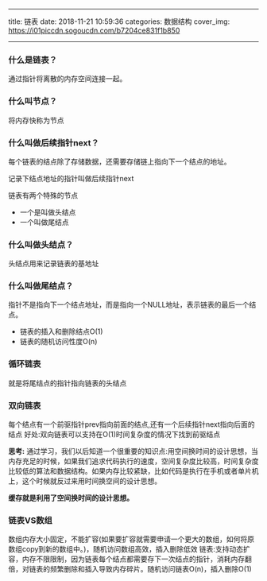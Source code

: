  ---
title: 链表
date: 2018-11-21 10:59:36
categories: 数据结构
cover_img: https://i01piccdn.sogoucdn.com/b7204ce831f1b850

---


<meta name="referrer" content="no-referre"/>


<!-- more -->
### 什么是链表？
通过指针将离散的内存空间连接一起。
### 什么叫节点？
将内存快称为节点
### 什么叫做后续指针next？

每个链表的结点除了存储数据，还需要存储链上指向下一个结点的地址。

记录下结点地址的指针叫做后续指针next

链表有两个特殊的节点

- 一个是叫做头结点
- 一个叫做尾结点

### 什么叫做头结点？
头结点用来记录链表的基地址

### 什么叫做尾结点？

指针不是指向下一个结点地址，而是指向一个NULL地址，表示链表的最后一个结点。

- 链表的插入和删除结点O(1)
- 链表的随机访问性度O(n)

### 循环链表
就是将尾结点的指针指向链表的头结点

### 双向链表
每个结点有一个前驱指针prev指向前面的结点,还有一个后续指针next指向后面的结点
好处:双向链表可以支持在O(1)时间复杂度的情况下找到前驱结点

**思考:**
通过学习，我们以后知道一个很重要的知识点:用空间换时间的设计思想，当内存充足的时候，如果我们追求代码执行的速度，空间复杂度比较高，时间复杂度比较低的算法和数据结构。如果内存比较紧缺，比如代码是执行在手机或者单片机上，这个时候就反过来用时间换空间的设计思想。

**缓存就是利用了空间换时间的设计思想。**

### 链表VS数组
数组内存大小固定，不能扩容(如果要扩容就需要申请一个更大的数组，如何将原数组copy到新的数组中。)，随机访问数组高效，插入删除低效
链表:支持动态扩容，内存不限限制，因为链表每个结点都需要存下一次结点的指针，消耗内存翻倍，对链表的频繁删除和插入导致内存碎片。随机访问链表O(n)，插入删除O(1)